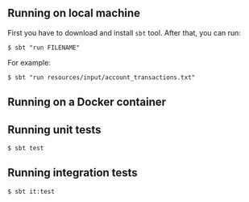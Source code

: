 ## Running on local machine

First you have to download and install `sbt` tool. After that, you can run:
```shell
$ sbt "run FILENAME"
```

For example:
```shell
$ sbt "run resources/input/account_transactions.txt"
```

## Running on a Docker container

## Running unit tests
```shell
$ sbt test
```

## Running integration tests
```shell
$ sbt it:test
```